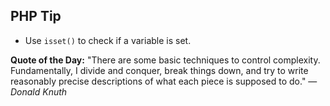 ## PHP Tip
- Use `isset()` to check if a variable is set.  

**Quote of the Day:** "There are some basic techniques to control complexity. Fundamentally, I divide and conquer, break things down, and try to write reasonably precise descriptions of what each piece is supposed to do." — *Donald Knuth*  

